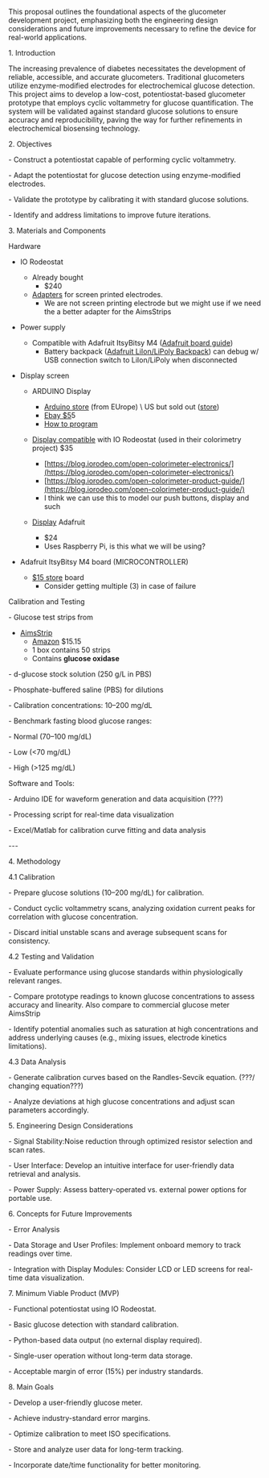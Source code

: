 This proposal outlines the foundational aspects of the glucometer development project, emphasizing both the engineering design considerations and future improvements necessary to refine the device for real-world applications.

1\. Introduction

The increasing prevalence of diabetes necessitates the development of reliable, accessible, and accurate glucometers. Traditional glucometers utilize enzyme-modified electrodes for electrochemical glucose detection. This project aims to develop a low-cost, potentiostat-based glucometer prototype that employs cyclic voltammetry for glucose quantification. The system will be validated against standard glucose solutions to ensure accuracy and reproducibility, paving the way for further refinements in electrochemical biosensing technology.

2\. Objectives

\- Construct a potentiostat capable of performing cyclic voltammetry.

\- Adapt the potentiostat for glucose detection using enzyme-modified electrodes.

\- Validate the prototype by calibrating it with standard glucose solutions.

\- Identify and address limitations to improve future iterations.

 3\. Materials and Components

Hardware

- IO Rodeostat   
  - Already bought  
    - $240   
  - [Adapters](https://blog.iorodeo.com/zp_hypervalue_rodeostat_adapter/) for screen printed electrodes.   
    - We are not screen printing electrode but we might use if we need the a better adapter for the AimsStrips  
- Power supply  
  - Compatible with Adafruit ItsyBitsy M4 ([Adafruit board guide](https://www.adafruit.com/product/2124))  
    - Battery backpack ([Adafruit LiIon/LiPoly Backpack](https://www.adafruit.com/product/2124)) can debug w/ USB connection switch to LiIon/LiPoly when disconnected   
- Display screen  
  - ARDUINO Display  
    - [Arduino store](https://store.arduino.cc/products/giga-display-shield) (from EUrope) \\ US but sold out ([store](https://store-usa.arduino.cc/products/giga-display-shield?srsltid=AfmBOora69Mw4g2RHMiKeSAv3hRBOK-h7JVJqsESe7WxWg0iiusILrex))  
    - [Ebay $5](https://www.ebay.com/itm/156329309170?chn=ps&norover=1&mkevt=1&mkrid=711-117182-37290-0&mkcid=2&mkscid=101&itemid=156329309170&targetid=2299003535995&device=c&mktype=pla&googleloc=9007284&poi=&campaignid=21666443208&mkgroupid=167896472878&rlsatarget=pla-2299003535995&abcId=10012311&merchantid=6296724&gad_source=1&gbraid=0AAAAA-Cg_1zVCoLleR-aEY0VYqsR-j85v&gclid=CjwKCAiA74G9BhAEEiwA8kNfpcKfLxpF-kY5LGDC0xjP4tNpqQWRsTEz6RpthrytIaQBDSKrlGc-1BoCURgQAvD_BwE)5  
    - [How to program](https://github.com/upiir/arduino_giga_display_shield)  
  - [Display compatible](https://www.adafruit.com/product/4200?ref=blog.iorodeo.com) with IO Rodeostat (used in their colorimetry project) $35  
    - [https://blog.iorodeo.com/open-colorimeter-electronics/](https://blog.iorodeo.com/open-colorimeter-electronics/)  
    - [https://blog.iorodeo.com/open-colorimeter-product-guide/](https://blog.iorodeo.com/open-colorimeter-product-guide/)  
    - I think we can use this to model our push buttons, display and such  
        
  - [Display](https://www.digikey.com/en/products/detail/adafruit-industries-llc/3531/7364307?gclsrc=aw.ds&&utm_adgroup=&utm_source=google&utm_medium=cpc&utm_campaign=PMax%20Shopping_Product_Low%20ROAS%20Categories&utm_term=&utm_content=&utm_id=go_cmp-20243063506_adg-_ad-__dev-c_ext-_prd-7364307_sig-CjwKCAiA74G9BhAEEiwA8kNfpSa4Qji7JQv933020VsnIYbtfgIzBMVqvubuIxEIZ7mGGz5tpyO1EhoC94gQAvD_BwE&gad_source=1&gbraid=0AAAAADrbLljI22TKZO2za_hkYnyMsOVRN&gclid=CjwKCAiA74G9BhAEEiwA8kNfpSa4Qji7JQv933020VsnIYbtfgIzBMVqvubuIxEIZ7mGGz5tpyO1EhoC94gQAvD_BwE) Adafruit  
    -  $24   
      - Uses Raspberry Pi, is this what we will be using?

- Adafruit ItsyBitsy M4 board   (MICROCONTROLLER)  
  - [$15 store](https://www.adafruit.com/product/3800) board   
    - Consider getting multiple (3) in case of failure

Calibration and Testing

\- Glucose test strips from 

- [AimsStrip](https://www.germainelabs.com/product/aimstrip-plus-blood-glucose-test-strips-50-box/)   
  - [Amazon](https://www.amazon.com/AimStrip-37350-Blood-Glucose-Strips/dp/B07J5P9GXG/ref=sr_1_2?crid=35QOW45TUZMUJ&dib=eyJ2IjoiMSJ9.nngM-nAf7sRlZFrCfUlZoMifXLu3TE26eGM0AsQGB6HGjHj071QN20LucGBJIEps.sA6gZoKjp6aymXk3Ys0SuC450B8lfsJ3KeheNEtO138&dib_tag=se&keywords=AimsStrip&qid=1738610982&s=industrial&sprefix=aimsstrip+%2Cindustrial%2C95&sr=1-2) $15.15  
  - 1 box contains 50 strips  
  - Contains **glucose oxidase**

\- d-glucose stock solution (250 g/L in PBS)

\- Phosphate-buffered saline (PBS) for dilutions

\- Calibration concentrations: 10–200 mg/dL

\- Benchmark fasting blood glucose ranges:

  \- Normal (70–100 mg/dL)

  \- Low (\<70 mg/dL)

  \- High (\>125 mg/dL)

Software and Tools: 

\- Arduino IDE for waveform generation and data acquisition  (???)

\- Processing script for real-time data visualization

\- Excel/Matlab for calibration curve fitting and data analysis

\---

 4\. Methodology

4.1 Calibration

\- Prepare glucose solutions (10–200 mg/dL) for calibration.

\- Conduct cyclic voltammetry scans, analyzing oxidation current peaks for correlation with glucose concentration.

\- Discard initial unstable scans and average subsequent scans for consistency.

4.2 Testing and Validation

\- Evaluate performance using glucose standards within physiologically relevant ranges.

\- Compare prototype readings to known glucose concentrations to assess accuracy and linearity. Also compare to commercial glucose meter AimsStrip 

\- Identify potential anomalies such as saturation at high concentrations and address underlying causes (e.g., mixing issues, electrode kinetics limitations).

4.3 Data Analysis

\- Generate calibration curves based on the Randles-Sevcik equation. (???/ changing equation???)

\- Analyze deviations at high glucose concentrations and adjust scan parameters accordingly.

5\. Engineering Design Considerations

\- Signal Stability:Noise reduction through optimized resistor selection and scan rates.

\- User Interface: Develop an intuitive interface for user-friendly data retrieval and analysis.

\- Power Supply: Assess battery-operated vs. external power options for portable use.

6\. Concepts for Future Improvements

\- Error Analysis

\- Data Storage and User Profiles: Implement onboard memory to track readings over time.

\- Integration with Display Modules: Consider LCD or LED screens for real-time data visualization.

7\. Minimum Viable Product (MVP)

\- Functional potentiostat using IO Rodeostat.

\- Basic glucose detection with standard calibration.

\- Python-based data output (no external display required).

\- Single-user operation without long-term data storage.

\- Acceptable margin of error (15%) per industry standards.

8\. Main Goals

\- Develop a user-friendly glucose meter.

\- Achieve industry-standard error margins.

\- Optimize calibration to meet ISO specifications.

\- Store and analyze user data for long-term tracking.

\- Incorporate date/time functionality for better monitoring.

